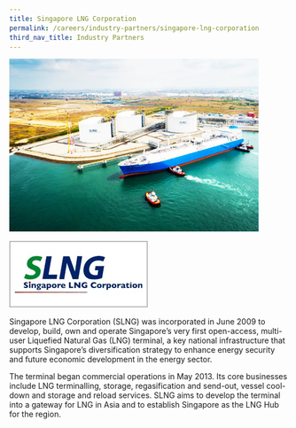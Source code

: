 ```yaml
---
title: Singapore LNG Corporation
permalink: /careers/industry-partners/singapore-lng-corporation
third_nav_title: Industry Partners
---
```

<img src="/images/careers/industry-partners/singapore_lng_corporation_large.jpg" alt="Singapore LNG Corporation (SLNG)" style="width: 450px; height: 312px;" /><br/>

<a href="https://www.slng.com.sg/" target="_blank"><img alt="Singapore LNG Corporation (SLNG)" src="/images/common/partner-logos/singapore_lng_corporation.jpg" style="width: 250px; height: 120px;"></a>

Singapore LNG Corporation (SLNG) was incorporated in June 2009 to develop, build, own and operate Singapore’s very first open-access, multi-user Liquefied Natural Gas (LNG) terminal, a key national infrastructure that supports Singapore’s diversification strategy to enhance energy security and future economic development in the energy sector.

The terminal began commercial operations in May 2013. Its core businesses include LNG terminalling, storage, regasification and send-out, vessel cool-down and storage and reload services. SLNG aims to develop the terminal into a gateway for LNG in Asia and to establish Singapore as the LNG Hub for the region.
